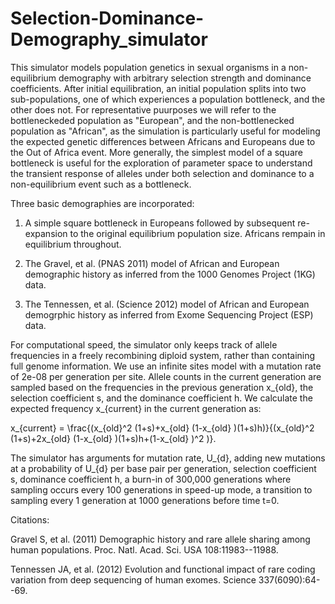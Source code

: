 # Selection-Dominance-Demography_simulator
This simulator models population genetics in sexual organisms in a non-equilibrium demography with arbitrary selection strength and dominance coefficients.  After initial equilibration, an initial population splits into two sub-populations, one of which experiences a population bottleneck, and the other does not.  For representative puurposes we will refer to the bottleneckeded population as "European", and the non-bottlenecked population as "African", as the simulation is particularly useful for modeling the expected genetic differences between Africans and Europeans due to the Out of Africa event.  More generally, the simplest model of a square bottleneck is useful for the exploration of parameter space to understand the transient response of alleles under both selection and dominance to a non-equilibrium event such as a bottleneck.

Three basic demographies are incorporated:  

1) A simple square bottleneck in Europeans followed by subsequent re-expansion to the original equilibrium population size.  Africans rempain in equilibrium throughout.

2) The Gravel, et al. (PNAS 2011) model of African and European demographic history as inferred from the 1000 Genomes Project (1KG) data.

3) The Tennessen, et al. (Science 2012) model of African and European demogrphic history as inferred from Exome Sequencing Project (ESP) data.


For computational speed, the simulator only keeps track of allele frequencies in a freely recombining diploid system, rather than containing full genome information.  We use an infinite sites model with a mutation rate of 2e-08 per generation per site.   Allele counts in the current generation are sampled based on the frequencies in the previous generation x_{old}, the selection coefficient s, and the dominance coefficient h.  We calculate the expected frequency x_{current} in the current generation as: 

x_{current} = \frac{(x_{old}^2 (1+s)+x_{old} (1-x_{old} )(1+s)h)}{(x_{old}^2 (1+s)+2x_{old} (1-x_{old} )(1+s)h+(1-x_{old} )^2 )}.

The simulator has arguments for mutation rate, U_{d}, adding new mutations at a probability of U_{d} per base pair per generation, selection coefficient s, dominance coefficient h, a burn-in of 300,000 generations where sampling occurs every 100 generations in speed-up mode, a transition to sampling every 1 generation at 1000 generations before time t=0.  




Citations:

Gravel S, et al. (2011)
Demographic history and rare allele sharing among human populations.
Proc. Natl. Acad. Sci. USA 108:11983--11988.

Tennessen JA, et al. (2012)
Evolution and functional impact of rare coding variation from deep sequencing of human exomes.
Science 337(6090):64--69.
